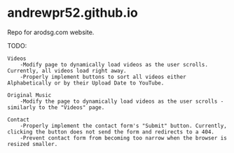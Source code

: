 # andrewpr52.github.io
Repo for arodsg.com website.

TODO:

	Videos
		-Modify page to dynamically load videos as the user scrolls. Currently, all videos load right away.
		-Properly implement buttons to sort all videos either Alphabetically or by their Upload Date to YouTube.

	Original Music
		-Modify the page to dynamically load videos as the user scrolls - similarly to the "Videos" page.

	Contact
		-Properly implement the contact form's "Submit" button. Currently, clicking the button does not send the form and redirects to a 404.
		-Prevent contact form from becoming too narrow when the browser is resized smaller.
